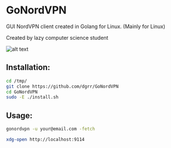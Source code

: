 # GoNordVPN
GUI NordVPN client created in Golang for Linux.
(Mainly for Linux)

Created by lazy computer science student

![alt text](https://raw.githubusercontent.com/dgrr/GoNordVPN/master/gui.png)

Installation:
-------------

```bash
cd /tmp/
git clone https://github.com/dgrr/GoNordVPN
cd GoNordVPN
sudo -E ./install.sh
```

Usage:
------

```bash
gonordvpn -u your@email.com -fetch
```
```bash
xdg-open http://localhost:9114
```
